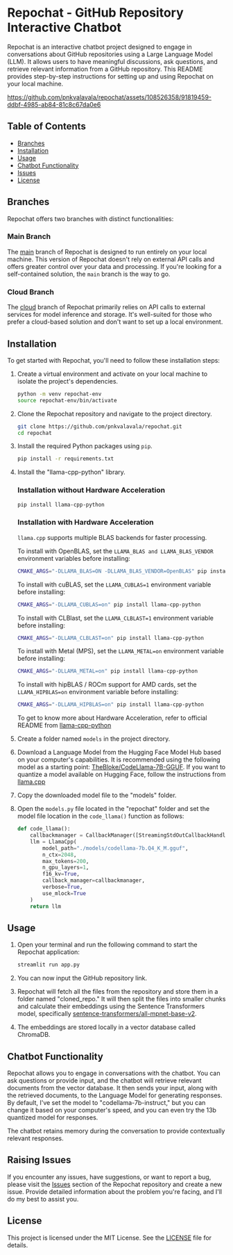 # Repochat - GitHub Repository Interactive Chatbot

Repochat is an interactive chatbot project designed to engage in conversations about GitHub repositories using a Large Language Model (LLM). It allows users to have meaningful discussions, ask questions, and retrieve relevant information from a GitHub repository. This README provides step-by-step instructions for setting up and using Repochat on your local machine.

https://github.com/pnkvalavala/repochat/assets/108526358/91819459-ddbf-4985-ab84-81c8c67da0e6

## Table of Contents

- [Branches](#branches)
- [Installation](#installation)
- [Usage](#usage)
- [Chatbot Functionality](#chatbot-functionality)
- [Issues](#raising-issues)
- [License](#license)

## Branches

Repochat offers two branches with distinct functionalities:

### Main Branch

The [main](https://github.com/pnkvalavala/repochat) branch of Repochat is designed to run entirely on your local machine. This version of Repochat doesn't rely on external API calls and offers greater control over your data and processing. If you're looking for a self-contained solution, the `main` branch is the way to go.

### Cloud Branch

The [cloud](https://github.com/pnkvalavala/repochat/tree/cloud) branch of Repochat primarily relies on API calls to external services for model inference and storage. It's well-suited for those who prefer a cloud-based solution and don't want to set up a local environment.


## Installation

To get started with Repochat, you'll need to follow these installation steps:

1. Create a virtual environment and activate on your local machine to isolate the project's dependencies.
   ```bash
   python -m venv repochat-env
   source repochat-env/bin/activate
   ```

2. Clone the Repochat repository and navigate to the project directory.
   ```bash
   git clone https://github.com/pnkvalavala/repochat.git
   cd repochat
   ```

3. Install the required Python packages using `pip`.
   ```bash
   pip install -r requirements.txt
   ```

4. Install the "llama-cpp-python" library.
    ### Installation without Hardware Acceleration
   ```bash
   pip install llama-cpp-python
   ```

   ### Installation with Hardware Acceleration

    `llama.cpp` supports multiple BLAS backends for faster processing.

    To install with OpenBLAS, set the `LLAMA_BLAS and LLAMA_BLAS_VENDOR` environment variables before installing:

    ```bash
    CMAKE_ARGS="-DLLAMA_BLAS=ON -DLLAMA_BLAS_VENDOR=OpenBLAS" pip install llama-cpp-python
    ```

    To install with cuBLAS, set the `LLAMA_CUBLAS=1` environment variable before installing:

    ```bash
    CMAKE_ARGS="-DLLAMA_CUBLAS=on" pip install llama-cpp-python
    ```

    To install with CLBlast, set the `LLAMA_CLBLAST=1` environment variable before installing:

    ```bash
    CMAKE_ARGS="-DLLAMA_CLBLAST=on" pip install llama-cpp-python
    ```

    To install with Metal (MPS), set the `LLAMA_METAL=on` environment variable before installing:

    ```bash
    CMAKE_ARGS="-DLLAMA_METAL=on" pip install llama-cpp-python
    ```

    To install with hipBLAS / ROCm support for AMD cards, set the `LLAMA_HIPBLAS=on` environment variable before installing:

    ```bash
    CMAKE_ARGS="-DLLAMA_HIPBLAS=on" pip install llama-cpp-python
    ```

    To get to know more about Hardware Acceleration, refer to official README from [llama-cpp-python](https://github.com/abetlen/llama-cpp-python)

5. Create a folder named `models` in the project directory.

6. Download a Language Model from the Hugging Face Model Hub based on your computer's capabilities. It is recommended using the following model as a starting point: [TheBloke/CodeLlama-7B-GGUF](https://huggingface.co/TheBloke/CodeLlama-7B-GGUF/blob/main/codellama-7b.Q4_K_M.gguf). If you want to quantize a model available on Hugging Face, follow the instructions from [llama.cpp](https://github.com/ggerganov/llama.cpp)

7. Copy the downloaded model file to the "models" folder.

8. Open the `models.py` file located in the "repochat" folder and set the model file location in the `code_llama()` function as follows:
   ```python
   def code_llama():
       callbackmanager = CallbackManager([StreamingStdOutCallbackHandler()])
       llm = LlamaCpp(
           model_path="./models/codellama-7b.Q4_K_M.gguf",
           n_ctx=2048,
           max_tokens=200,
           n_gpu_layers=1,
           f16_kv=True,
           callback_manager=callbackmanager,
           verbose=True,
           use_mlock=True
       )
       return llm
   ```

## Usage

1. Open your terminal and run the following command to start the Repochat application:
   ```bash
   streamlit run app.py
   ```

2. You can now input the GitHub repository link.

3. Repochat will fetch all the files from the repository and store them in a folder named "cloned_repo." It will then split the files into smaller chunks and calculate their embeddings using the Sentence Transformers model, specifically [sentence-transformers/all-mpnet-base-v2](https://huggingface.co/sentence-transformers/all-mpnet-base-v2).

4. The embeddings are stored locally in a vector database called ChromaDB.

## Chatbot Functionality

Repochat allows you to engage in conversations with the chatbot. You can ask questions or provide input, and the chatbot will retrieve relevant documents from the vector database. It then sends your input, along with the retrieved documents, to the Language Model for generating responses. By default, I've set the model to "codellama-7b-instruct," but you can change it based on your computer's speed, and you can even try the 13b quantized model for responses.

The chatbot retains memory during the conversation to provide contextually relevant responses.

## Raising Issues

If you encounter any issues, have suggestions, or want to report a bug, please visit the [Issues](https://github.com/pnkvalavala/repochat/issues) section of the Repochat repository and create a new issue. Provide detailed information about the problem you're facing, and I'll do my best to assist you.

## License

This project is licensed under the MIT License. See the [LICENSE](LICENSE) file for details.
